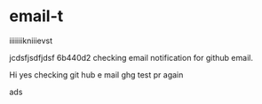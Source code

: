 
# email-t


iiiiiiikniiievst




jcdsfjsdfjdsf
6b440d2
checking email notification for github email.

Hi yes
checking git hub e
mail 
ghg
test pr again

ads
